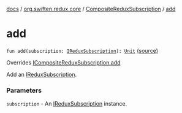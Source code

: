 [docs](../../index.md) / [org.swiften.redux.core](../index.md) / [CompositeReduxSubscription](index.md) / [add](./add.md)

# add

`fun add(subscription: `[`IReduxSubscription`](../-i-redux-subscription/index.md)`): `[`Unit`](https://kotlinlang.org/api/latest/jvm/stdlib/kotlin/-unit/index.html) [(source)](https://github.com/protoman92/KotlinRedux/tree/master/common/common-core/src/main/kotlin/org/swiften/redux/core/Subscription.kt#L119)

Overrides [ICompositeReduxSubscription.add](../-i-composite-redux-subscription/add.md)

Add an [IReduxSubscription](../-i-redux-subscription/index.md).

### Parameters

`subscription` - An [IReduxSubscription](../-i-redux-subscription/index.md) instance.
